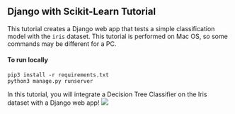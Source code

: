 
## Django with Scikit-Learn Tutorial
This tutorial creates a Django web app that tests a simple classification model with the `iris` dataset. This tutorial is performed on Mac OS, so some commands may be different for a PC.

#### To run locally
```
pip3 install -r requirements.txt
python3 manage.py runserver
```

In this tutorial, you will integrate a Decision Tree Classifier on the Iris dataset with a Django web app!
<img src="https://github.com/katiehouse/django-scikit-learn-tutorial/blob/master/tutorial_imgs/model-prediction-images.png">
